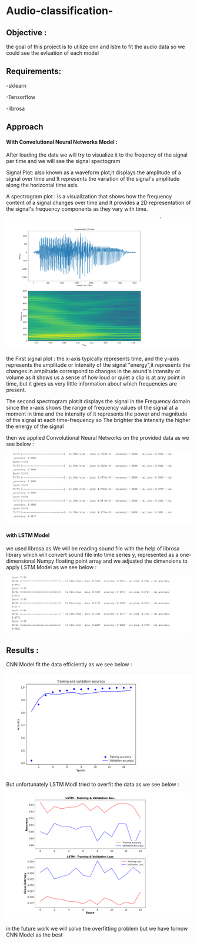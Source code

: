 # Audio-classification-
## Objective :
the goal of this project is to utilize cnn and lstm to fit the audio data so we could see the evluation of each model 

## Requirements:
-sklearn 

-Tensorflow

-librosa

## Approach 

#### With Convolutional Neural Networks Model :
After loading the data we will try to visualize it to the freqency of the signal per time and we will see the signal spectogram 

Signal Plot: also known as a waveform plot,it displays the amplitude of a signal over time  and It represents the variation of the signal's amplitude along the horizontal time axis.

A spectrogram plot : is a visualization that shows how the frequency content of a signal changes over time and It provides a 2D representation of the signal's frequency components as they vary with time.

![Alt text](https://github.com/menna566/Audio-classification-/blob/main/specto-signal.png)


the First signal plot : the x-axis typically represents time, and the y-axis represents the amplitude or intensity of the signal "energy",it represents the changes in amplitude correspond to changes in the sound's intensity or volume as it shows us a sense of how loud or quiet a clip is at any point in time, but it gives us very little information about which frequencies are present.

The second spectrogram plot:it displays the signal in the Frequency domain since the x-axis shows the range of frequency values of the signal at a moment in time and the intensity of it represents the power and magnitude of the signal at each time-frequency so The brighter the intensity the higher the energy of the signal 

then we applied Convolutional Neural Networks on the provided data as we see below :

![Alt text](https://github.com/menna566/Audio-classification-/blob/main/accuracy.png)

#### with LSTM Model 
we used librosa as We will be reading sound file with the help of librosa library which will convert sound file into time series y, represented as a one-dimensional Numpy floating point array and we adjusted the dimensions to apply LSTM Model as we see below :

![Alt text](https://github.com/menna566/Audio-classification-/blob/main/accuracyyy.png)

## Results :

CNN Model fit the data efficiently as we see below :

![Alt text](https://github.com/menna566/Audio-classification-/blob/main/model.png)


But unfortunately LSTM Modl tried to overfit the data as we see below :

![Alt text](https://github.com/menna566/Audio-classification-/blob/main/lstm.png)

in the future work we will solve the overfitting problem but we have fornow CNN Model as the best 





